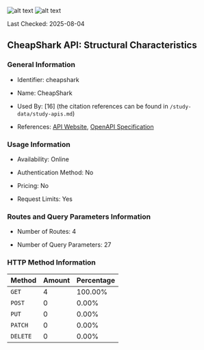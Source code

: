 ![alt text](https://img.shields.io/badge/OpenAPI_Specification-Valid-brightgreen.svg) ![alt text](https://img.shields.io/badge/Server_URL-Valid-brightgreen.svg)

Last Checked: 2025-08-04

## CheapShark API: Structural Characteristics

### General Information

- Identifier: cheapshark

- Name: CheapShark

- Used By: [16] (the citation references can be found in `/study-data/study-apis.md`)

- References: [API Website](https://apidocs.cheapshark.com), [OpenAPI Specification](https://apidocs.cheapshark.com)

### Usage Information

- Availability: Online

- Authentication Method: No

- Pricing: No

- Request Limits: Yes

### Routes and Query Parameters Information

- Number of Routes: 4

- Number of Query Parameters: 27

### HTTP Method Information

| Method | Amount | Percentage |
|--------|--------|------------|
| `GET` | 4 | 100.00% |
| `POST` | 0 | 0.00% |
| `PUT` | 0 | 0.00% |
| `PATCH` | 0 | 0.00% |
| `DELETE` | 0 | 0.00% |
